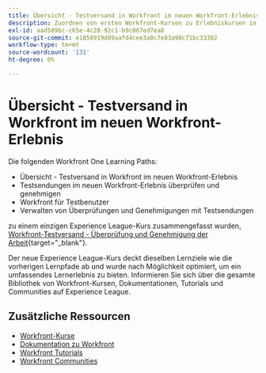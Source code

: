 ```yaml
---
title: Übersicht - Testversand in Workfront im neuen Workfront-Erlebnis
description: Zuordnen von ersten Workfront-Kursen zu Erlebniskursen in Liga-Kursen
exl-id: aad589bc-c65e-4c28-92c1-b9c087ed7ea8
source-git-commit: e1850919d89aafd4cee3a0c7e83a98c71bc33382
workflow-type: tm+mt
source-wordcount: '131'
ht-degree: 0%

---
```


# Übersicht - Testversand in Workfront im neuen Workfront-Erlebnis

Die folgenden Workfront One Learning Paths:

* Übersicht - Testversand in Workfront im neuen Workfront-Erlebnis
* Testsendungen im neuen Workfront-Erlebnis überprüfen und genehmigen
* Workfront für Testbenutzer
* Verwalten von Überprüfungen und Genehmigungen mit Testsendungen

zu einem einzigen Experience League-Kurs zusammengefasst wurden, [Workfront-Testversand - Überprüfung und Genehmigung der Arbeit](https://experienceleague.adobe.com/?recommended=Workfront-L-1-2022.1.proof){target="_blank"}.

Der neue Experience League-Kurs deckt dieselben Lernziele wie die vorherigen Lernpfade ab und wurde nach Möglichkeit optimiert, um ein umfassendes Lernerlebnis zu bieten.  Informieren Sie sich über die gesamte Bibliothek von Workfront-Kursen, Dokumentationen, Tutorials und Communities auf Experience League.

## Zusätzliche Ressourcen

* [Workfront-Kurse](https://experienceleague.adobe.com/?lang=en&amp;Solution=Workfront#courses)
* [Dokumentation zu Workfront](https://experienceleague.adobe.com/docs/workfront.html)
* [Workfront Tutorials](https://experienceleague.adobe.com/docs/workfront-learn/tutorials-workfront/home.html)
* [Workfront Communities](https://experienceleaguecommunities.adobe.com/t5/workfront/ct-p/workfront)
